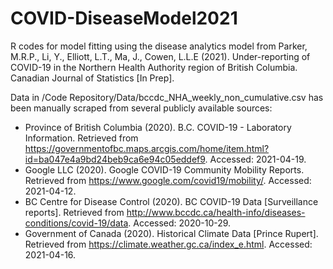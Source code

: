 # COVID-DiseaseModel2021
R codes for model fitting using the disease analytics model from Parker, M.R.P., Li, Y., Elliott, L.T., Ma, J., Cowen, L.L.E (2021). Under-reporting of COVID-19 in the Northern Health Authority region of British Columbia. Canadian Journal of Statistics [In Prep].

Data in /Code Repository/Data/bccdc_NHA_weekly_non_cumulative.csv has been manually scraped from several publicly available sources: 

- Province of British Columbia (2020). B.C. COVID-19 - Laboratory Information. Retrieved from https://governmentofbc.maps.arcgis.com/home/item.html?id=ba047e4a9bd24beb9ca6e94c05eddef9. Accessed: 2021-04-19.
- Google LLC (2020). Google COVID-19 Community Mobility Reports. Retrieved from https://www.google.com/covid19/mobility/. Accessed: 2021-04-12.
- BC Centre for Disease Control (2020). BC COVID-19 Data [Surveillance reports]. Retrieved from http://www.bccdc.ca/health-info/diseases-conditions/covid-19/data. Accessed: 2020-10-29.
- Government of Canada (2020). Historical Climate Data [Prince Rupert]. Retrieved from https://climate.weather.gc.ca/index_e.html. Accessed: 2021-04-16.
